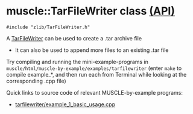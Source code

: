 # muscle::TarFileWriter class [(API)](https://public.msli.com/lcs/muscle/html/classmuscle_1_1TarFileWriter.html)

```#include "zlib/TarFileWriter.h"```

A [TarFileWriter](https://public.msli.com/lcs/muscle/html/classmuscle_1_1TarFileWriter.html) can be used to create a .tar archive file

* It can also be used to append more files to an existing .tar file

Try compiling and running the mini-example-programs in `muscle/html/muscle-by-example/examples/tarfilewriter` (enter `make` to compile example_*, and then run each from Terminal while looking at the corresponding .cpp file)

Quick links to source code of relevant MUSCLE-by-example programs:

* [tarfilewriter/example_1_basic_usage.cpp](https://public.msli.com/lcs/muscle/muscle/html/muscle-by-example/examples/tarfilewriter/example_1_basic_usage.cpp)
